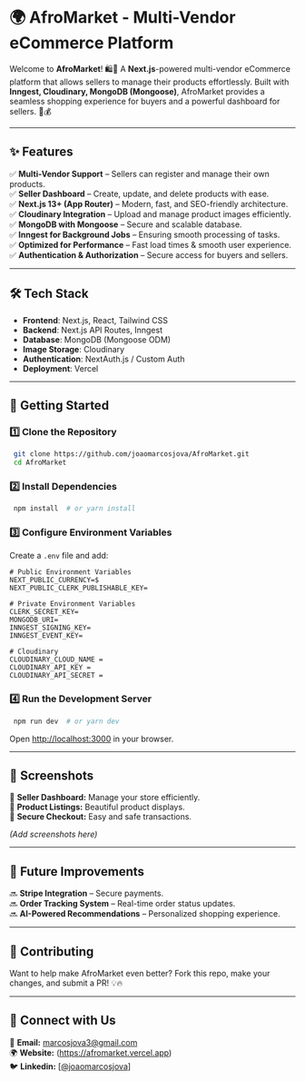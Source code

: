 # 🌍 AfroMarket - Multi-Vendor eCommerce Platform

Welcome to **AfroMarket**! 🛍️🚀 A **Next.js**-powered multi-vendor eCommerce platform that allows sellers to manage their products effortlessly. Built with **Inngest, Cloudinary, MongoDB (Mongoose)**, AfroMarket provides a seamless shopping experience for buyers and a powerful dashboard for sellers. 💼💰

---

## ✨ Features

✅ **Multi-Vendor Support** – Sellers can register and manage their own products.  
✅ **Seller Dashboard** – Create, update, and delete products with ease.  
✅ **Next.js 13+ (App Router)** – Modern, fast, and SEO-friendly architecture.  
✅ **Cloudinary Integration** – Upload and manage product images efficiently.  
✅ **MongoDB with Mongoose** – Secure and scalable database.  
✅ **Inngest for Background Jobs** – Ensuring smooth processing of tasks.  
✅ **Optimized for Performance** – Fast load times & smooth user experience.  
✅ **Authentication & Authorization** – Secure access for buyers and sellers.  

---

## 🛠️ Tech Stack

- **Frontend**: Next.js, React, Tailwind CSS
- **Backend**: Next.js API Routes, Inngest
- **Database**: MongoDB (Mongoose ODM)
- **Image Storage**: Cloudinary
- **Authentication**: NextAuth.js / Custom Auth
- **Deployment**: Vercel

---

## 🚀 Getting Started

### 1️⃣ Clone the Repository
```bash
 git clone https://github.com/joaomarcosjova/AfroMarket.git
 cd AfroMarket
```

### 2️⃣ Install Dependencies
```bash
 npm install  # or yarn install
```

### 3️⃣ Configure Environment Variables
Create a `.env` file and add:
```env
# Public Environment Variables
NEXT_PUBLIC_CURRENCY=$
NEXT_PUBLIC_CLERK_PUBLISHABLE_KEY=

# Private Environment Variables
CLERK_SECRET_KEY=
MONGODB_URI=
INNGEST_SIGNING_KEY=
INNGEST_EVENT_KEY=

# Cloudinary
CLOUDINARY_CLOUD_NAME =
CLOUDINARY_API_KEY =
CLOUDINARY_API_SECRET =
```

### 4️⃣ Run the Development Server
```bash
 npm run dev  # or yarn dev
```
Open [http://localhost:3000](http://localhost:3000) in your browser.

---

## 📸 Screenshots

🔹 **Seller Dashboard:** Manage your store efficiently.  
🔹 **Product Listings:** Beautiful product displays.  
🔹 **Secure Checkout:** Easy and safe transactions.  

_(Add screenshots here)_

---

## 🛒 Future Improvements

🔜 **Stripe Integration** – Secure payments.  
🔜 **Order Tracking System** – Real-time order status updates.  
🔜 **AI-Powered Recommendations** – Personalized shopping experience.  

---

## 🎉 Contributing

Want to help make AfroMarket even better? Fork this repo, make your changes, and submit a PR! 💡🔥

---

## 💬 Connect with Us

📧 **Email:** [marcosjova3@gmail.com](mailto:marcosjova3@gmail.com)  
🌍 **Website:**  (https://afromarket.vercel.app)   
🐦 **Linkedin:** [[@joaomarcosjova](https://www.linkedin.com/in/joaomarcosjova/)]  


